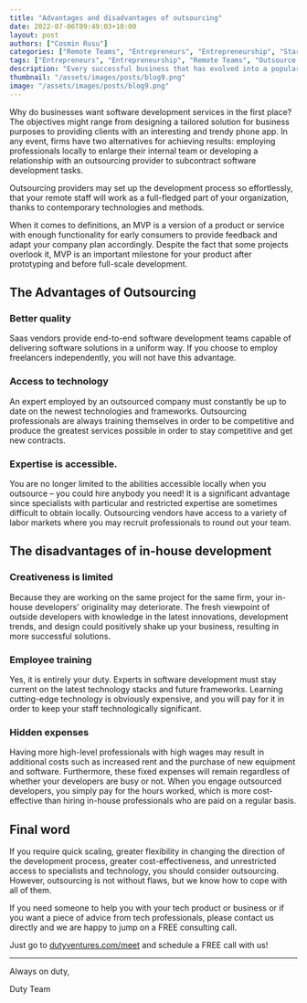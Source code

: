 ```yaml
---
title: "Advantages and disadvantages of outsourcing"
date: 2022-07-06T09:49:03+10:00
layout: post
authors: ["Cosmin Rusu"]
categories: ["Remote Teams", "Entrepreneurs", "Entrepreneurship", "Start-ups", "MVP", "Product", "Development", "Testing", "Launching"]
tags: ["Entrepreneurs", "Entrepreneurship", "Remote Teams", "Outsource Software", "Start-ups", "MVP", "Product", "Development", "Testing", "Launching"]
description: "Every successful business that has evolved into a popular product or service started as an idea."
thumbnail: "/assets/images/posts/blog9.png"
image: "/assets/images/posts/blog9.png"
---
```


Why do businesses want software development services in the first place? The objectives might range from designing a tailored solution for business purposes to providing clients with an interesting and trendy phone app. In any event, firms have two alternatives for achieving results: employing professionals locally to enlarge their internal team or developing a relationship with an outsourcing provider to subcontract software development tasks.

Outsourcing providers may set up the development process so effortlessly, that your remote staff will work as a full-fledged part of your organization, thanks to contemporary technologies and methods.

When it comes to definitions, an MVP is a version of a product or service with enough functionality for early consumers to provide feedback and adapt your company plan accordingly. Despite the fact that some projects overlook it, MVP is an important milestone for your product after prototyping and before full-scale development.


## The Advantages of Outsourcing

### Better quality

Saas vendors provide end-to-end software development teams capable of delivering software solutions in a uniform way. If you choose to employ freelancers independently, you will not have this advantage.

### Access to technology

An expert employed by an outsourced company must constantly be up to date on the newest technologies and frameworks. Outsourcing professionals are always training themselves in order to be competitive and produce the greatest services possible in order to stay competitive and get new contracts.

### Expertise is accessible.

You are no longer limited to the abilities accessible locally when you outsource – you could hire anybody you need! It is a significant advantage since specialists with particular and restricted expertise are sometimes difficult to obtain locally. Outsourcing vendors have access to a variety of labor markets where you may recruit professionals to round out your team.


## The disadvantages of in-house development

### Creativeness is limited

Because they are working on the same project for the same firm, your in-house developers' originality may deteriorate. The fresh viewpoint of outside developers with knowledge in the latest innovations, development trends, and design could positively shake up your business, resulting in more successful solutions.

### Employee training

Yes, it is entirely your duty. Experts in software development must stay current on the latest technology stacks and future frameworks. Learning cutting-edge technology is obviously expensive, and you will pay for it in order to keep your staff technologically significant.

### Hidden expenses

Having more high-level professionals with high wages may result in additional costs such as increased rent and the purchase of new equipment and software. Furthermore, these fixed expenses will remain regardless of whether your developers are busy or not. When you engage outsourced developers, you simply pay for the hours worked, which is more cost-effective than hiring in-house professionals who are paid on a regular basis.


## Final word

If you require quick scaling, greater flexibility in changing the direction of the development process, greater cost-effectiveness, and unrestricted access to specialists and technology, you should consider outsourcing. However, outsourcing is not without flaws, but we know how to cope with all of them.


If you need someone to help you with your tech product or business or if you want a piece of advice from tech professionals, please contact us directly and we are happy to jump on a FREE consulting call.

Just go to [dutyventures.com/meet](https://dutyventures.com/meet) and schedule a FREE call with us! 

----------------------

Always on duty,

Duty Team
